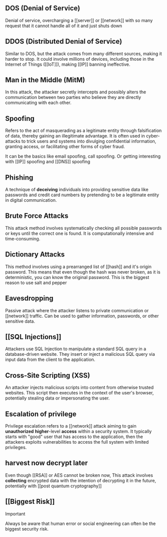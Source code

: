 ## DOS (Denial of Service)

Denial of service, overcharging a [[server]] or [[network]] with so many request that it cannot handle all of it and just shuts down

## DDOS (Distributed Denial of Service)

Similar to DOS, but the attack comes from many different sources, making it harder to stop. It could involve millions of devices, including those in the Internet of Things ([[IoT]]), making [[IP]] banning ineffective.

## Man in the Middle (MitM)

In this attack, the attacker secretly intercepts and possibly alters the communication between two parties who believe they are directly communicating with each other.

## Spoofing

Refers to the act of masquerading as a legitimate entity through falsification of data, thereby gaining an illegitimate advantage. It is often used in cyber-attacks to trick users and systems into divulging confidential information, granting access, or facilitating other forms of cyber fraud.

It can be the basics like email spoofing, call spoofing. Or getting interesting with [[IP]] spoofing and [[DNS]] spoofing

## Phishing

A technique of **deceiving** individuals into providing sensitive data like passwords and credit card numbers by pretending to be a legitimate entity in digital communication.

## Brute Force Attacks

This attack method involves systematically checking all possible passwords or keys until the correct one is found. It is computationally intensive and time-consuming.

## Dictionary Attacks

This method involves using a prearranged list of [[hash]] and it's origin password. This means that even though the hash was never broken, as it is deterministic, you can know the original password. This is the biggest reason to use salt and pepper


## Eavesdropping

Passive attack where the attacker listens to private communication or [[network]] traffic. Can be used to gather information, passwords, or other sensitive data.

## [[SQL Injections]]

 Attackers use SQL Injection to manipulate a standard SQL query in a database-driven website. They insert or inject a malicious SQL query via input data from the client to the application.

## Cross-Site Scripting (XSS)

An attacker injects malicious scripts into content from otherwise trusted websites. This script then executes in the context of the user's browser, potentially stealing data or impersonating the user.

## Escalation of privilege

Privilege escalation refers to a [[network]] attack aiming to gain **unauthorized** **higher**-level **access** within a security system. It typically starts with "good" user that has access to the application, then the attackers exploits vulnerabilities to access the full system with limited privileges.
## harvest now decrypt later

Even though [[RSA]] or AES cannot be broken now, This attack involves **collecting** encrypted data with the intention of decrypting it in the future, potentially with [[post quantum cryptography]] 
## [[Biggest Risk]]

>[!important]
>  Always be aware that human error or social engineering can often be the biggest security risk.